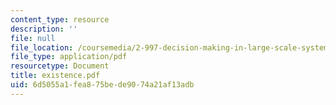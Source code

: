 ```yaml
---
content_type: resource
description: ''
file: null
file_location: /coursemedia/2-997-decision-making-in-large-scale-systems-spring-2004/6d5055a1fea875bede9074a21af13adb_existence.pdf
file_type: application/pdf
resourcetype: Document
title: existence.pdf
uid: 6d5055a1-fea8-75be-de90-74a21af13adb
---
```

